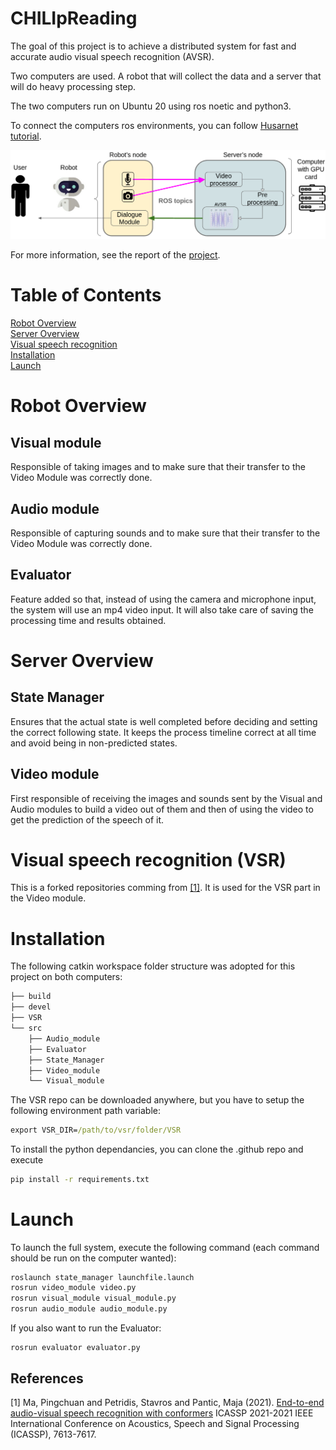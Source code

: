 # CHILIpReading

The goal of this project is to achieve a distributed system for fast and accurate audio visual speech recognition (AVSR).

Two computers are used. A robot that will collect the data and a server that will do heavy processing step.

The two computers run on Ubuntu 20 using ros noetic and python3.

To connect the computers ros environments, you can follow [Husarnet tutorial](https://husarion.com/tutorials/ros-tutorials/5-running-ros-on-multiple-machines/).

![Distibuted Structure Graph](https://raw.githubusercontent.com/CHILIpReading/.github/main/images/distributed_structure.png)

For more information, see the report of the [project](https://github.com/CHILIpReading/.github/blob/main/report/David%20Roch%20Master%20thesis%20Distributed%20system%20for%20fast%20and%0Aaccurate%20visual%20speech%20recognition.pdf).


# Table of Contents  
[Robot Overview](#ro)  
[Server Overview](#so)  
[Visual speech recognition](#vsr)   
[Installation](#installation)   
[Launch](#launch)   

<a name="ro"/> 

# Robot Overview

## Visual module
Responsible of taking images and to make sure that their transfer to the Video Module was correctly done.

## Audio module
Responsible of capturing sounds and to make sure that their transfer to the Video Module was correctly done.

## Evaluator
Feature added so that, instead of using the camera and microphone input, the system will use an mp4 video input. It will also take care of saving the processing time and results obtained.

<a name="so"/>

# Server Overview

## State Manager
Ensures that the actual state is well completed before deciding and setting the correct following state. It keeps the process timeline correct at all time and avoid being in non-predicted states.

## Video module
First responsible of receiving the images and sounds sent by the Visual and Audio modules to build a video out of them and then of using the video to get the prediction of the speech of it.

<a name="vsr"/>

# Visual speech recognition (VSR)
This is a forked repositories comming from [[1]](#1). It is used for the VSR part in the Video module.


<a name="installation"/>

# Installation
The following catkin workspace folder structure was adopted for this project on both computers:

```bash
├── build
├── devel
├── VSR
└── src
    ├── Audio_module
    ├── Evaluator
    ├── State_Manager
    ├── Video_module
    └── Visual_module
```

The VSR repo can be downloaded anywhere, but you have to setup the following environment path variable:
```cmd
export VSR_DIR=/path/to/vsr/folder/VSR
```

To install the python dependancies, you can clone the .github repo and execute
```cmd
pip install -r requirements.txt
```

<a name="launch"/> 

# Launch
To launch the full system, execute the following command (each command should be run on the computer wanted):
```cmd
roslaunch state_manager launchfile.launch
rosrun video_module video.py 
rosrun visual_module visual_module.py
rosrun audio_module audio_module.py 
```

If you also want to run the Evaluator:
```cmd
rosrun evaluator evaluator.py 
```

## References
<a id="1">[1]</a> 
Ma, Pingchuan and Petridis, Stavros and Pantic, Maja (2021). 
[End-to-end audio-visual speech recognition with conformers](https://github.com/mpc001/Visual_Speech_Recognition_for_Multiple_Languages)
ICASSP 2021-2021 IEEE International Conference on Acoustics, Speech and Signal Processing (ICASSP), 7613-7617.
